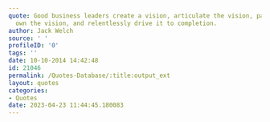 ```yaml
---
quote: Good business leaders create a vision, articulate the vision, passionately
  own the vision, and relentlessly drive it to completion.
author: Jack Welch
source: ' '
profileID: '0'
tags: ''
date: 10-10-2014 14:42:48
id: 21046
permalink: /Quotes-Database/:title:output_ext
layout: quotes
categories:
- Quotes
date: 2023-04-23 11:44:45.180083
---
```

